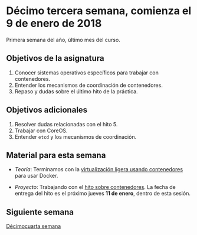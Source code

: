 # Décimo tercera semana, comienza el 9 de enero de 2018

Primera semana del año, último mes del curso.

## Objetivos de la asignatura

1. Conocer sistemas operativos específicos para trabajar con contenedores.
2. Entender los mecanismos de coordinación de contenedores.
3. Repaso y dudas sobre el último hito de la práctica.

## Objetivos adicionales

1. Resolver dudas relacionadas con el hito 5. 
1. Trabajar con CoreOS.
2. Entender `etcd` y los mecanismos de coordinación. 

## Material para esta semana

* *Teoría*: Terminamos con
  la
  [virtualización ligera usando contenedores](http://jj.github.io/CC/documentos/temas/Contenedores) para
  usar Docker.

* *Proyecto*: Trabajando con
  el
  [hito sobre contenedores](http://jj.github.io/CC/documentos/proyecto/5.Docker). La
  fecha de entrega del hito es el próximo jueves **11 de enero**,
  dentro de esta sesión.
  
## Siguiente semana

[Décimocuarta semana](14-semana.md)
